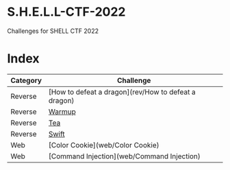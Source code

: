 # S.H.E.L.L-CTF-2022

Challenges for SHELL CTF 2022

# Index

| Category | Challenge                                                            | 
| -------- | -------------------------------------------------------------------- |
| Reverse  | [How to defeat a dragon](rev/How to defeat a dragon)                 |
| Reverse  | [Warmup](rev/warmup)                                                 |
| Reverse  | [Tea](rev/tea)                                                       |
| Reverse  | [Swift](rev/swift)                                                   |
| Web      | [Color Cookie](web/Color Cookie)                                     |
| Web      | [Command Injection](web/Command Injection)                           |
